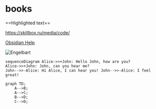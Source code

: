 # books


==Highlighted text==


<https://skillbox.ru/media/code/>

[Obsidian Help](https://help.obsidian.md)

![Engelbart](https://history-computer.com/ModernComputer/Basis/images/Engelbart.jpg)



```mermaid 
sequenceDiagram Alice->>+John: Hello John, how are you? 
Alice->>+John: John, can you hear me? 
John-->>-Alice: Hi Alice, I can hear you! John-->>-Alice: I feel great! 
```


```mermaid
graph TD;
    A-->B;
    A-->C;
    B-->D;
    C-->D;
```

